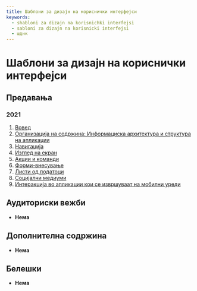 ```yaml
---
title: Шаблони за дизајн на кориснички интерфејси
keywords:
  - shabloni za dizajn na korisnichki interfejsi
  - sabloni za dizajn na korisnicki interfejsi
  - шднк
---
```


# Шаблони за дизајн на кориснички интерфејси

## Предавања

### 2021

1. [Вовед](https://bbb-lb.finki.ukim.mk/playback/presentation/2.3/a0b57e8ad7af7a66b8f26c7229f083d8f82c8ff4-1633597485823?meetingId=a0b57e8ad7af7a66b8f26c7229f083d8f82c8ff4-1633597485823)
2. [Организација на содржина: Информациска архитектура и структура на апликации](https://bbb-lb.finki.ukim.mk/playback/presentation/2.3/eb2b05299996b14a8ca417053874f439ec05e98e-1634212020410?meetingId=eb2b05299996b14a8ca417053874f439ec05e98e-1634212020410)
3. [Навигација](https://bbb-lb.finki.ukim.mk/playback/presentation/2.3/0f80f8abc5d08937e6439a9dbf3c7083ebc7d827-1634816910878?meetingId=0f80f8abc5d08937e6439a9dbf3c7083ebc7d827-1634816910878)
4. [Изглед на екран](https://bbb-lb.finki.ukim.mk/playback/presentation/2.3/892f5926aa4e93430a181f5bf2b088803d719b0f-1635415382715?meetingId=892f5926aa4e93430a181f5bf2b088803d719b0f-1635415382715)
5. [Акции и команди](https://bbb-lb.finki.ukim.mk/playback/presentation/2.3/af2710295d90d93bb7358fe56914dcb7d8c0e1eb-1636026885828?meetingId=af2710295d90d93bb7358fe56914dcb7d8c0e1eb-1636026885828)
6. [Форми-внесување](https://bbb-lb.finki.ukim.mk/playback/presentation/2.3/83d917a96c0a8c698640cb2441a1933b7803cd53-1636631580885?meetingId=83d917a96c0a8c698640cb2441a1933b7803cd53-1636631580885)
7. [Листи од податоци](https://bbb-lb.finki.ukim.mk/playback/presentation/2.3/23471e12850124102ae6d78ad08dc88afea9031b-1638348481895?meetingId=23471e12850124102ae6d78ad08dc88afea9031b-1638348481895)
8. [Социјални медиуми](https://bbb-lb.finki.ukim.mk/playback/presentation/2.3/f3dce5b8005c16fe9b3742c923c1f05ae9b5ba63-1639051899376)
9. [Интеракција во апликации кои се извршуваат на мобилни уреди](https://bbb-lb.finki.ukim.mk/playback/presentation/2.3/89d64e97901aa68c48677981edc9fb569efb19a1-1639558392414)

## Аудиториски вежби

- **Нема**

## Дополнителна содржина

- **Нема**

## Белешки

- **Нема**
